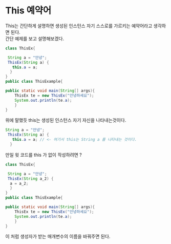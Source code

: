 # This 예약어

This는 간단하게 설명하면 생성된 인스턴스 자기 스스로를 가르키는 예약어라고 생각하면 된다.  
간단 예제를 보고 설명해보겠다.  

```java
class ThisEx{

 String a = "안녕";
 ThisEx(String a) {
   this.a = a;
  }
}	  
public class ThisExample{

public static void main(String[] args){
    ThisEx te = new ThisEx("안녕하세요");
    System.out.println(te.a);  
    }
} 
```
위에 말했듯 this는 생성된 인스턴스 자기 자신을 나타내는것이다.  
```java
String a = "안녕";
 ThisEx(String a) {
   this.a = a; // <- 여기서 this는 String a 를 나타내는 것이다.
  }
```

만일 윗 코드를 this 가 없이 작성하려면 ?

```java
class ThisEx{

 String a = "안녕";
 ThisEx(String a_2) {
  a = a_2;
  }
}	  
public class ThisExample{

public static void main(String[] args){
    ThisEx te = new ThisEx("안녕하세요");
    System.out.println(te.a);  
    }
} 
```

이 처럼 생성자가 받는 매개변수의 이름을 바꿔주면 된다.

